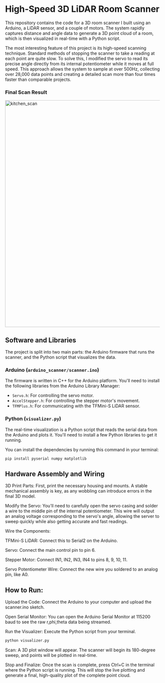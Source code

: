 # High-Speed 3D LiDAR Room Scanner

This repository contains the code for a 3D room scanner I built using an Arduino, a LiDAR sensor, and a couple of motors. The system rapidly captures distance and angle data to generate a 3D point cloud of a room, which is then visualized in real-time with a Python script.

The most interesting feature of this project is its high-speed scanning technique. Standard methods of stopping the scanner to take a reading at each point are quite slow. To solve this, I modified the servo to read its precise angle directly from its internal potentiometer while it moves at full speed. This approach allows the system to sample at over 500Hz, collecting over 28,000 data points and creating a detailed scan more than four times faster than comparable projects.

### Final Scan Result
<img width="843" height="736" alt="kitchen_scan" src="https://github.com/user-attachments/assets/cceeaa2b-2d00-4dad-a0fc-d7e5550cc0bd" />


## Software and Libraries

The project is split into two main parts: the Arduino firmware that runs the scanner, and the Python script that visualizes the data.

### Arduino (`arduino_scanner/scanner.ino`)
The firmware is written in C++ for the Arduino platform. You'll need to install the following libraries from the Arduino Library Manager:
* `Servo.h`: For controlling the servo motor.
* `AccelStepper.h`: For controlling the stepper motor's movement.
* `TFMPlus.h`: For communicating with the TFMini-S LiDAR sensor.

### Python (`visualizer.py`)
The real-time visualization is a Python script that reads the serial data from the Arduino and plots it. You'll need to install a few Python libraries to get it running.

You can install the dependencies by running this command in your terminal:
```bash 
pip install pyserial numpy matplotlib
```

## Hardware Assembly and Wiring
3D Print Parts: First, print the necessary housing and mounts. A stable mechanical assembly is key, as any wobbling can introduce errors in the final 3D model.

Modify the Servo: You'll need to carefully open the servo casing and solder a wire to the middle pin of the internal potentiometer. This wire will output an analog voltage corresponding to the servo's angle, allowing the server to sweep quickly while also getting accurate and fast readings.

Wire the Components:

TFMini-S LiDAR: Connect this to Serial2 on the Arduino.

Servo: Connect the main control pin to pin 6.

Stepper Motor: Connect IN1, IN2, IN3, IN4 to pins 8, 9, 10, 11.

Servo Potentiometer Wire: Connect the new wire you soldered to an analog pin, like A0.

## How to Run:
Upload the Code: Connect the Arduino to your computer and upload the scanner.ino sketch.

Open Serial Monitor: You can open the Arduino Serial Monitor at 115200 baud to see the raw r,phi,theta data being streamed.

Run the Visualizer: Execute the Python script from your terminal.

``` Bash
python visualizer.py
```
Scan: A 3D plot window will appear. The scanner will begin its 180-degree sweep, and points will be plotted in real-time.

Stop and Finalize: Once the scan is complete, press Ctrl+C in the terminal where the Python script is running. This will stop the live plotting and generate a final, high-quality plot of the complete point cloud.
